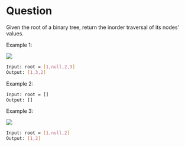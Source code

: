 # Question
Given the root of a binary tree, return the inorder traversal of its nodes' values.

Example 1:

![](https://assets.leetcode.com/uploads/2020/09/15/inorder_1.jpg)
```bash
Input: root = [1,null,2,3]
Output: [1,3,2]
```

Example 2:
```bash
Input: root = []
Output: []
```

Example 3:

![](https://assets.leetcode.com/uploads/2020/09/15/inorder_4.jpg)
```bash
Input: root = [1,null,2]
Output: [1,2]
```
